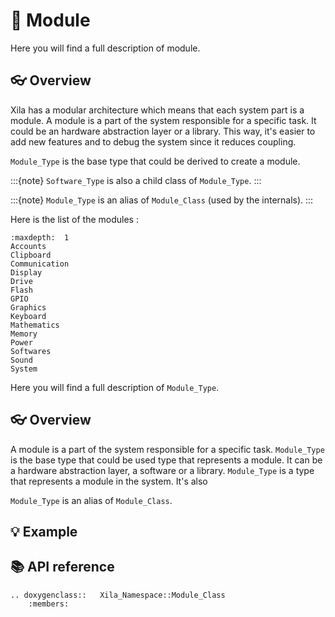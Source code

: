 # 🧩 Module

Here you will find a full description of module.

## 👓 Overview

Xila has a modular architecture which means that each system part is a module.
A module is a part of the system responsible for a specific task. It could be an hardware abstraction layer or a library.
This way, it's easier to add new features and to debug the system since it reduces coupling.

`Module_Type` is the base type that could be derived to create a module.

:::{note}
`Software_Type` is also a child class of `Module_Type`.
:::

:::{note}
`Module_Type` is an alias of `Module_Class` (used by the internals).
:::

Here is the list of the modules :

```{toctree}
:maxdepth:  1
Accounts
Clipboard
Communication
Display
Drive
Flash
GPIO
Graphics
Keyboard
Mathematics
Memory
Power
Softwares
Sound
System
```

Here you will find a full description of `Module_Type`.

## 👓 Overview

A module is a part of the system responsible for a specific task. `Module_Type` is the base type that could be used type that represents a module. 
It can be a hardware abstraction layer, a software or a library.
`Module_Type` is a type that represents a module in the system. It's also 

`Module_Type` is an alias of `Module_Class`.

## 💡 Example

## 📚 API reference

```{eval-rst}
.. doxygenclass::   Xila_Namespace::Module_Class
    :members:
```
